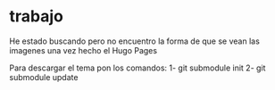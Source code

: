 # trabajo

He estado buscando pero no encuentro la forma de que se vean las imagenes una vez hecho el Hugo Pages

Para descargar el tema pon los comandos:
1- git submodule init
2- git submodule update
